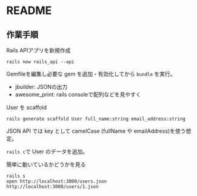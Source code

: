 # README

## 作業手順

Rails APIアプリを新規作成

    rails new rails_api --api

Gemfileを編集し必要な gem を追加・有効化してから `bundle` を実行。
- jbuilder: JSONの出力
- awesome_print: rails consoleで配列などを見やすく

User を scaffold

    rails generate scaffold User full_name:string email_address:string

JSON API では key として camelCase (fullName や emailAddress)を使う想定。

`rails c`で User のデータを追加。

簡単に動いているかどうかを見る

    rails s
    open http://localhost:3000/users.json
    http://localhost:3000/users/1.json

